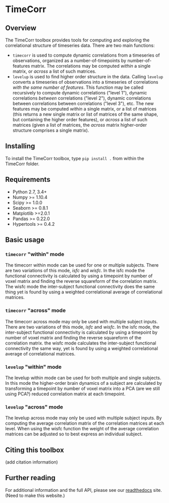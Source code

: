 # TimeCorr #

## Overview ##
The TimeCorr toolbox provides tools for computing and exploring the correlational structure of timeseries data.  There are two main functions:
* `timecorr` is used to compute dynamic correlations from a timeseries of observations, organized as a number-of-timepoints by number-of-features matrix.  The correlations may be computed _within_ a single matrix, or _across_ a list of such matrices.
* `levelup` is used to find higher order structure in the data.  Calling `levelup` converts a timeseries of observations into a timeseries of correlations _with the same number of features_.  This function may be called recursively to compute dynamic correlations ("level 1"), dynamic correlations _between_ correlations ("level 2"), dynamic correlations between correlations between correlations ("level 3"), etc.  The new features may be computed _within_ a single matrix, or a list of matrices (this returns a new single matrix or list of matrices of the same shape, but containing the higher order features), or _across_ a list of such matrices (given a list of matrices, the _across_ matrix higher-order structure comprises a single matrix).

## Installing ##
To install the TimeCorr toolbox, type `pip install .` from within the TimeCorr folder.

## Requirements ##

* Python 2.7, 3.4+
* Numpy >= 1.10.4
* Scipy >= 1.0.0
* Seaborn >= 0.8.1
* Matplotlib >=2.0.1
* Pandas >= 0.22.0
* Hypertools >= 0.4.2


## Basic usage ##
### `timecorr` "within" mode ###

The timecorr within mode can be used for one or multiple subjects. There are two variations of this mode, _isfc_ and _wisfc_. In the isfc mode the functional connectivity is calculated by using a timepoint by number of voxel matrix and finding the reverse squareform of the correlation matrix. The wisfc mode the inter-subject functional connectivity does the same thing yet is found by using a weighted correlational average of correlational matrices.   


### `timecorr` "across" mode ###
The timecorr across mode may only be used with multiple subject inputs. There are two variations of this mode, _isfc_ and _wisfc_. In the isfc mode, the inter-subject functional connectivity is calculated by using a timepoint by number of voxel matrix and finding the reverse squareform of the correlation matrix. the wisfc mode calculates the inter-subject functional connectivity the same way, yet is found by using a weighted correlational average of correlational matrices.


### `levelup` "within" mode ###

The levelup within mode can be used for both multiple and single subjects. In this mode the higher-order brain dynamics of a subject are calculated by transforming a timepoint by number of voxel matrix into a PCA (are we still using PCA?) reduced correlation matrix at each timepoint.  


### `levelup` "across" mode ###

The levelup across mode may only be used with multiple subject inputs. By computing the average correlation matrix of the correlation matrices at each level. When using the wisfc function the weight of the average correlation matrices can be adjusted so to best express an individual subject.


## Citing this toolbox ##
(add citation information)

## Further reading ##
For additional information and the full API, please see our [readthedocs](timecorr.readthedocs.com) site. (Need to make this website.)
